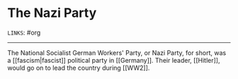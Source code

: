 # The Nazi Party
`LINKS`: 
#org 

---
The National Socialist German Workers' Party, or Nazi Party, for short, was a [[fascism|fascist]] political party in [[Germany]]. Their leader, [[Hitler]], would go on to lead the country during [[WW2]]. 
